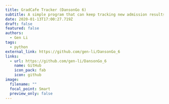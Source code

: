 ```yaml
---
title: GradCafe Tracker (DansonGo 6)
subtitle: A simple program that can keep tracking new admission results on GradCafe.
date: 2020-01-13T17:00:27.719Z
draft: false
featured: false
authors:
  - Gen Li
tags:
  - python
external_link: https://github.com/gen-li/DansonGo_6
links:
  - url: https://github.com/gen-li/DansonGo_6
    name: GitHub
    icon_pack: fab
    icon: github
image:
  filename: ""
  focal_point: Smart
  preview_only: false
---
```

